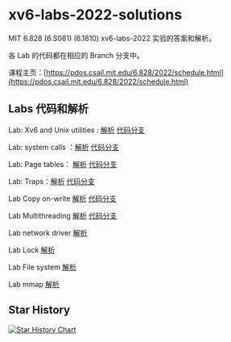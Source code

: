 # xv6-labs-2022-solutions

MIT 6.828 (6.S081) (6.1810) xv6-labs-2022 实验的答案和解析。

各 Lab 的代码都在相应的 Branch 分支中。

课程主页：[https://pdos.csail.mit.edu/6.828/2022/schedule.html](https://pdos.csail.mit.edu/6.828/2022/schedule.html)

## Labs 代码和解析

Lab: Xv6 and Unix utilities : [解析](./doc/utils.md) [代码分支](https://github.com/relaxcn/xv6-labs-2022-solutions/tree/util)

Lab: system calls ：[解析](./doc/syscall.md) [代码分支](https://github.com/relaxcn/xv6-labs-2022-solutions/tree/syscall)

Lab: Page tables： [解析](./doc/pagetable.md) [代码分支](https://github.com/relaxcn/xv6-labs-2022-solutions/tree/pgtbl)

Lab: Traps：[解析](./doc/traps.md) [代码分支](https://github.com/relaxcn/xv6-labs-2022-solutions/tree/traps)

Lab Copy on-write [解析](./doc/cow.md) [代码分支](https://github.com/relaxcn/xv6-labs-2022-solutions/tree/cow)

Lab Multithreading [解析](./doc/thread.md) [代码分支](https://github.com/relaxcn/xv6-labs-2022-solutions/tree/thread)

Lab network driver [解析](./doc/net.md)

Lab Lock [解析](./doc/Locking.md)

Lab File system [解析](./doc/fs.md)

Lab mmap [解析](./doc/mmap.md)

## Star History

[![Star History Chart](https://api.star-history.com/svg?repos=relaxcn/xv6-labs-2022-solutions&type=Date)](https://www.star-history.com/#relaxcn/xv6-labs-2022-solutions&Date)